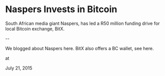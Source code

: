 # Naspers Invests in Bitcoin
South African media giant Naspers, has led a R50 million funding drive for local Bitcoin exchange, BitX.

--

We blogged about Naspers here. BitX also offers a BC wallet, see here.








at

July 21, 2015















